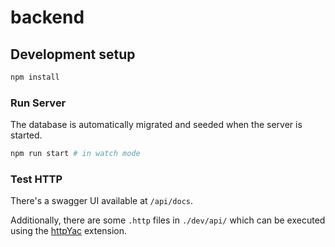 # backend

## Development setup

```sh
npm install
```

### Run Server

The database is automatically migrated and seeded when the server is started.

```sh
npm run start # in watch mode
```

### Test HTTP

There's a swagger UI available at `/api/docs`.

Additionally, there are some `.http` files in `./dev/api/` which can be executed using the [httpYac](https://httpyac.github.io/) extension.
